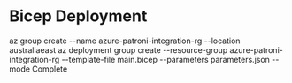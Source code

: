 # Bicep Deployment
az group create --name azure-patroni-integration-rg --location australiaeast
az deployment group create --resource-group azure-patroni-integration-rg --template-file main.bicep --parameters parameters.json --mode Complete